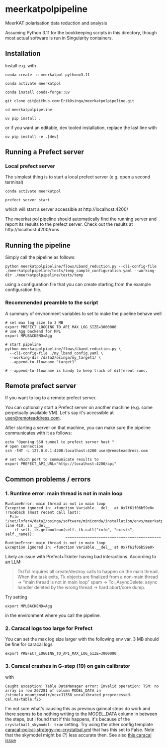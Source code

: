 # meerkatpolpipeline
MeerKAT polarisation data reduction and analysis


Assuming Python 3.11 for the bookkeeping scripts in this directory, though most actual software is run in Singularity containers.


## Installation

Install e.g. with

```
conda create -n meerkatpol python=3.11

conda activate meerkatpol

conda install conda-forge::uv

git clone git@github.com:ErikOsinga/meerkatpolpipeline.git

cd meerkatpolpipeline

uv pip install .
```

or if you want an editable, dev tooled installation, replace the last line with

```
uv pip install -e .[dev]
```


## Running a Prefect server

### Local prefect server
The simplest thing is to start a local prefect server (e.g. open a second terminal)

```
conda activate meerkatpol

prefect server start

```
which will start a server accessible at http://localhost:4200/

The meerkat pol pipeline should automatically find the running server and report its results to the prefect server. Check out the results at http://localhost:4200/runs


## Running the pipeline

Simply call the pipeline as follows:

```
python meerkatpolpipeline/flows/Lband_reduction.py --cli-config-file ./meerkatpolpipeline/tests/temp_sample_configuration.yaml --working-dir ./meerkatpolpipeline/tests/temp
```

using a configuration file that you can create starting from the example configuration file.

### Recommended preamble to the script
A summary of environment variables to set to make the pipeline behave well
```
# set max log size to 3 MB
export PREFECT_LOGGING_TO_API_MAX_LOG_SIZE=3000000
# use Agg backend for MPL
export MPLBACKEND=Agg

# start pipeline
python meerkatpolpipeline/flows/Lband_reduction.py \
  --cli-config-file ./my_lband_config.yaml \
  --working-dir /data2/osinga/my_target1/ \
  --append-to-flowname "target1"

# --append-to-flowname is handy to keep track of different runs.
```



## Remote prefect server
If you want to log to a remote prefect server.

You can optionally start a Prefect server on another machine (e.g. some perpetually available VM). 
Let's say it's accessible at user@remoteaddress.com.

After starting a server on that machine, you can make sure the pipeline communicates with it as follows:

```
echo "Opening SSH tunnel to prefect server host "
# open connection
ssh -fNT -L 127.0.0.1:4200:localhost:4200 user@remoteaddress.com

# set which port to communicate results to 
export PREFECT_API_URL="http://localhost:4200/api"
```





## Common problems / errors

### 1. Runtime error: main thread is not in main loop
```
RuntimeError: main thread is not in main loop
Exception ignored in: <function Variable.__del__ at 0x7f61f06b59e0>
Traceback (most recent call last):
  File "/net/lofar4/data2/osinga/software/miniconda/installation/envs/meerkatpol/lib/python3.11/tkinter/__init__.py", line 410, in __del__
    if self._tk.getboolean(self._tk.call("info", "exists", self._name)):
                           ^^^^^^^^^^^^^^^^^^^^^^^^^^^^^^^^^^^^^^^^^^^
RuntimeError: main thread is not in main loop
Exception ignored in: <function Variable.__del__ at 0x7f61f06b59e0>
```
Likely an issue with Prefect+Tkinter having bad interactions. According to an LLM:
> Tk/Tcl requires all create/destroy calls to happen on the main thread. When the task exits, Tk objects are finalized from a non-main thread → “main thread is not in main loop” spam → Tcl_AsyncDelete: async handler deleted by the wrong thread → hard abort/core dump.



Try setting 
```
export MPLBACKEND=Agg
```
in the environment where you call the pipeline. 


### 2. Caracal logs too large for Prefect
You can set the max log size larger with the following env var, 3 MB should be fine for caracal logs

```
export PREFECT_LOGGING_TO_API_MAX_LOG_SIZE=3000000
```



### 3. Caracal crashes in G-step (19) on gain calibrator
with 
```
Caught exception: Table DataManager error: Invalid operation: TSM: no array in row 267281 of column MODEL_DATA in /stimela_mount/msdir/mcxcJ1358_uncalibrated_preprocessed-cal.ms/table.f25
```

I'm not sure what's causing this as previous gaincal steps do work and there seems to be nothing writing to the MODEL_DATA column in between the steps, but I found that if this happens, it's because of the `crystalball_skymodel: true` setting. Try using the other config template [caracal-polcal-strategy-no-crystalbal.yml](https://github.com/ErikOsinga/meerkatpolpipeline/blob/main/templates/caracal-polcal-strategy-no-crystalbal.yml) that has this set to False. Note that the skymodel might be (?) less accurate then. See also [this caracal issue](https://github.com/caracal-pipeline/caracal/issues/1408)





